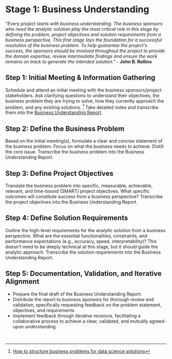 # Stage 1: Business Understanding
_"Every project starts with business understanding. The business sponsors who need the analytic solution play the most critical role in this stage by defining the problem, project objectives and solution requirements from a business perspective. This first stage lays the foundation for a successful resolution of the business problem. To help guarantee the project's success, the sponsors should be involved throughout the project to provide the domain expertise, review intermediate findings and ensure the work remains on track to generate the intended solution."_ - **John B. Rollins**

## Step 1: Initial Meeting & Information Gathering
Schedule and attend an initial meeting with the business sponsors/project stakeholders. Ask clarifying questions to understand their objectives, the business problem they are trying to solve, how they currently approach the problem, and any existing solutions. [^1] Take detailed notes and transcribe them into the [Business Understanding Report](./stage-reports/01_business_understanding_report.md).

## Step 2: Define the Business Problem
Based on the initial meeting(s), formulate a clear and concise statement of the business problem. Focus on what the business needs to achieve. Distill the core issue. Transcribe the business problem into the Business Understanding Report.

## Step 3: Define Project Objectives 
Translate the business problem into specific, measurable, achievable, relevant, and time-bound (SMART) project objectives. What specific outcomes will constitute success from a business perspective? Transcribe the project objectives into the Business Understanding Report.

## Step 4: Define Solution Requirements
Outline the high-level requirements for the analytic solution from a business perspective. What are the essential functionalities, constraints, and performance expectations (e.g., accuracy, speed, interpretability)? This doesn't need to be deeply technical at this stage, but it should guide the analytic approach. Transcribe the solution requirements into the Business Understanding Report.

## Step 5: Documentation, Validation, and Iterative Alignment
* Prepare the final draft of the Business Understanding Report.
* Distribute the report to business sponsors for thorough review and validation, specifically requesting feedback on the problem statement, objectives, and requirements.
* Implement feedback through iterative revisions, facilitating a collaborative process to achieve a clear, validated, and mutually agreed-upon understanding.

<br>  

[^1]: [How to structure business problems for data science solutions](https://towardsdatascience.com/how-to-structure-business-problems-for-data-science-solutions-d7d8a645fb75/)